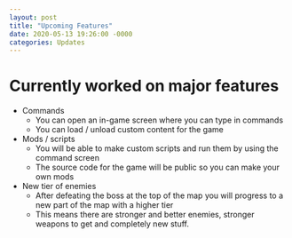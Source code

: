 ```yaml
---
layout: post
title: "Upcoming Features"
date: 2020-05-13 19:26:00 -0000
categories: Updates
---
```


# Currently worked on major features
* Commands
  * You can open an in-game screen where you can type in commands
  * You can load / unload custom content for the game
* Mods / scripts
  * You will be able to make custom scripts and run them by using the command screen
  * The source code for the game will be public so you can make your own mods
* New tier of enemies
  * After defeating the boss at the top of the map you will progress to a new part of the map with a higher tier
  * This means there are stronger and better enemies, stronger weapons to get and completely new stuff.

